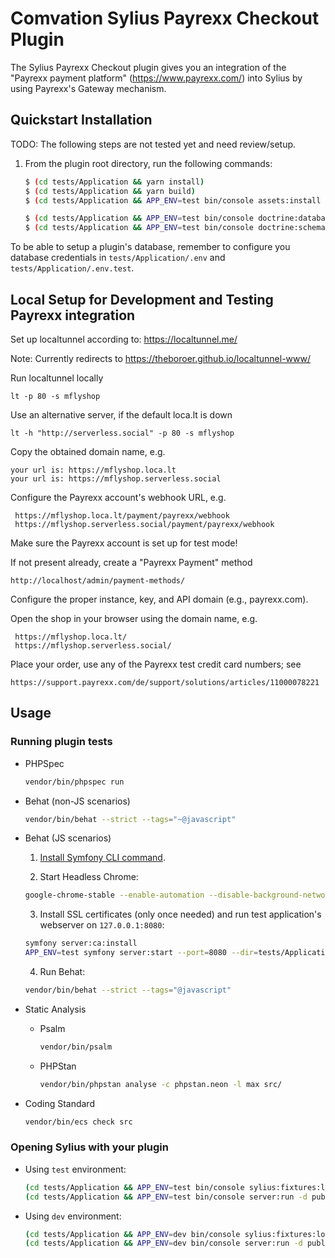 # Comvation Sylius Payrexx Checkout Plugin

The Sylius Payrexx Checkout plugin gives you an integration of the "Payrexx payment platform" (https://www.payrexx.com/)
into Sylius by using Payrexx's Gateway mechanism.

## Quickstart Installation

TODO: The following steps are not tested yet and need review/setup.

1. From the plugin root directory, run the following commands:

    ```bash
    $ (cd tests/Application && yarn install)
    $ (cd tests/Application && yarn build)
    $ (cd tests/Application && APP_ENV=test bin/console assets:install public)
    
    $ (cd tests/Application && APP_ENV=test bin/console doctrine:database:create)
    $ (cd tests/Application && APP_ENV=test bin/console doctrine:schema:create)
    ```

To be able to setup a plugin's database, remember to configure you database credentials in `tests/Application/.env`
and `tests/Application/.env.test`.

## Local Setup for Development and Testing Payrexx integration

Set up localtunnel according to: https://localtunnel.me/

Note:  Currently redirects to https://theboroer.github.io/localtunnel-www/

Run localtunnel locally

    lt -p 80 -s mflyshop

Use an alternative server, if the default loca.lt is down

    lt -h "http://serverless.social" -p 80 -s mflyshop

Copy the obtained domain name, e.g.

    your url is: https://mflyshop.loca.lt
    your url is: https://mflyshop.serverless.social

Configure the Payrexx account's webhook URL, e.g.

     https://mflyshop.loca.lt/payment/payrexx/webhook
     https://mflyshop.serverless.social/payment/payrexx/webhook

Make sure the Payrexx account is set up for test mode!

If not present already, create a "Payrexx Payment" method

    http://localhost/admin/payment-methods/

Configure the proper instance, key, and API domain (e.g., payrexx.com).

Open the shop in your browser using the domain name, e.g.

     https://mflyshop.loca.lt/
     https://mflyshop.serverless.social/

Place your order, use any of the Payrexx test credit card numbers; see

    https://support.payrexx.com/de/support/solutions/articles/11000078221

## Usage

### Running plugin tests

- PHPSpec

  ```bash
  vendor/bin/phpspec run
  ```

- Behat (non-JS scenarios)

  ```bash
  vendor/bin/behat --strict --tags="~@javascript"
  ```

- Behat (JS scenarios)

    1. [Install Symfony CLI command](https://symfony.com/download).

    2. Start Headless Chrome:

    ```bash
    google-chrome-stable --enable-automation --disable-background-networking --no-default-browser-check --no-first-run --disable-popup-blocking --disable-default-apps --allow-insecure-localhost --disable-translate --disable-extensions --no-sandbox --enable-features=Metal --headless --remote-debugging-port=9222 --window-size=2880,1800 --proxy-server='direct://' --proxy-bypass-list='*' http://127.0.0.1
    ```

    3. Install SSL certificates (only once needed) and run test application's webserver on `127.0.0.1:8080`:

    ```bash
    symfony server:ca:install
    APP_ENV=test symfony server:start --port=8080 --dir=tests/Application/public --daemon
    ```

    4. Run Behat:

    ```bash
    vendor/bin/behat --strict --tags="@javascript"
    ```

- Static Analysis

    - Psalm

      ```bash
      vendor/bin/psalm
      ```

    - PHPStan

      ```bash
      vendor/bin/phpstan analyse -c phpstan.neon -l max src/  
      ```

- Coding Standard

  ```bash
  vendor/bin/ecs check src
  ```

### Opening Sylius with your plugin

- Using `test` environment:

    ```bash
    (cd tests/Application && APP_ENV=test bin/console sylius:fixtures:load)
    (cd tests/Application && APP_ENV=test bin/console server:run -d public)
    ```

- Using `dev` environment:

    ```bash
    (cd tests/Application && APP_ENV=dev bin/console sylius:fixtures:load)
    (cd tests/Application && APP_ENV=dev bin/console server:run -d public)
    ```
